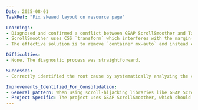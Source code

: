 ```yaml
---
Date: 2025-08-01
TaskRef: "Fix skewed layout on resource page"

Learnings:
- Diagnosed and confirmed a conflict between GSAP ScrollSmoother and Tailwind CSS's `container mx-auto` utility.
- ScrollSmoother uses CSS `transform` which interferes with the margin-based centering of `mx-auto`.
- The effective solution is to remove `container mx-auto` and instead enforce centering using flexbox properties on the parent container (e.g., `w-full`, `flex`, `items-center`). This is a robust pattern for centering content within a transformed parent.

Difficulties:
- None. The diagnostic process was straightforward.

Successes:
- Correctly identified the root cause by systematically analyzing the component tree from child to parent (Component -> Page -> Layout -> JS).

Improvements_Identified_For_Consolidation:
- General pattern: When using scroll-hijacking libraries like GSAP ScrollSmoother, avoid `margin: auto` for centering. Use flexbox or grid layouts instead.
- Project Specific: The project uses GSAP ScrollSmoother, which should be the first suspect for any layout alignment issues, especially centering problems.
---
```

